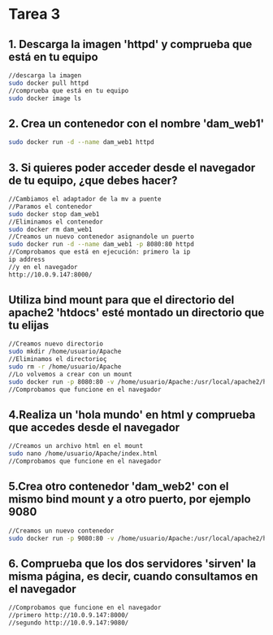 # Tarea 3

## 1. Descarga la imagen 'httpd' y comprueba que está en tu equipo
```bash
//descarga la imagen
sudo docker pull httpd
//comprueba que está en tu equipo
sudo docker image ls
```

## 2. Crea un contenedor con el nombre 'dam_web1'
```bash
sudo docker run -d --name dam_web1 httpd
```

## 3. Si quieres poder acceder desde el navegador de tu equipo, ¿que debes hacer?
```bash
//Cambiamos el adaptador de la mv a puente
//Paramos el contenedor
sudo docker stop dam_web1
//Eliminamos el contenedor
sudo docker rm dam_web1
//Creamos un nuevo contenedor asignandole un puerto
sudo docker run -d --name dam_web1 -p 8080:80 httpd
//Comprobamos que está en ejecución: primero la ip
ip address
//y en el navegador
http://10.0.9.147:8000/
```

##  Utiliza bind mount para que el directorio del apache2 'htdocs' esté montado un directorio que tu elijas
```bash
//Creamos nuevo directorio
sudo mkdir /home/usuario/Apache
//Eliminamos el directorioç
sudo rm -r /home/usuario/Apache
//Lo volvemos a crear con un mount
sudo docker run -p 8080:80 -v /home/usuario/Apache:/usr/local/apache2/htdocs --name dam_web1 -d httpd
//Comprobamos que funcione en el navegador
```

## 4.Realiza un 'hola mundo' en html y comprueba que accedes desde el navegador 
```bash
//Creamos un archivo html en el mount
sudo nano /home/usuario/Apache/index.html
//Comprobamos que funcione en el navegador
```

## 5.Crea otro contenedor 'dam_web2' con el mismo bind mount y a otro puerto, por ejemplo 9080 
```bash
//Creamos un nuevo contenedor
sudo docker run -p 9080:80 -v /home/usuario/Apache:/usr/local/apache2/htdocs --name dam_web2 -d httpd
```

## 6. Comprueba que los dos servidores 'sirven' la misma página, es decir, cuando consultamos en el navegador
```bash
//Comprobamos que funcione en el navegador
//primero http://10.0.9.147:8000/
//segundo http://10.0.9.147:9080/
```

